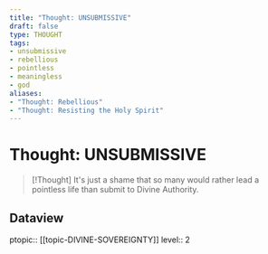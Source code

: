```yaml
---
title: "Thought: UNSUBMISSIVE"
draft: false
type: THOUGHT
tags:
- unsubmissive
- rebellious
- pointless
- meaningless
- god 
aliases:
- "Thought: Rebellious"
- "Thought: Resisting the Holy Spirit"
---
```

# Thought: UNSUBMISSIVE
> [!Thought]
>  It's just a shame that so many would rather lead a pointless life than 
>  submit to Divine Authority.

## Dataview
ptopic:: [[topic-DIVINE-SOVEREIGNTY]]
level:: 2
